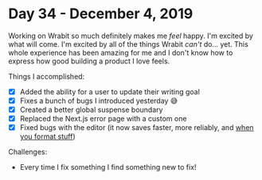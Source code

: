 # Day 34 - December 4, 2019

Working on Wrabit so much definitely makes me _feel_ happy. I'm excited by what will come. I'm excited by all of the things Wrabit _can't_ do... yet. This whole experience has been amazing for me and I don't know how to express how good building a product I love feels.

Things I accomplished:

- [x] Added the ability for a user to update their writing goal
- [x] Fixes a bunch of bugs I introduced yesterday 😅
- [x] Created a better global suspense boundary
- [x] Replaced the Next.js error page with a custom one
- [x] Fixed bugs with the editor (it now saves faster, more reliably, and [when you format stuff](https://github.com/writewithwrabit/webapp/issues/13))

Challenges:

- Every time I fix something I find something new to fix!
